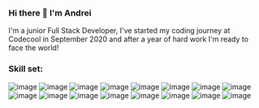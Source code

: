 ### Hi there 👋 I'm Andrei

I'm a junior Full Stack Developer, I've started my coding journey at Codecool in September 2020 and after a year of hard work I'm ready to face the world!

### Skill set: ###
![image](https://user-images.githubusercontent.com/72840832/143553686-88077f15-55f5-4272-9924-6103b3499a5e.png)
![image](https://user-images.githubusercontent.com/72840832/143553710-2b010628-9c0f-4f61-8e49-3db12838091a.png)
![image](https://user-images.githubusercontent.com/72840832/143553799-3bb91048-0962-4597-a091-ab0372668d1d.png)
![image](https://user-images.githubusercontent.com/72840832/143553817-26d23df9-49e8-4c0c-8fc7-e528e18b6768.png)
![image](https://user-images.githubusercontent.com/72840832/143553838-a47ff8b0-10cd-4808-b67d-3510867be94a.png)
![image](https://user-images.githubusercontent.com/72840832/143553870-6a2dd069-a6c7-41ca-8c22-d829ed987d06.png)
![image](https://user-images.githubusercontent.com/72840832/143553886-bce80feb-58bd-49a1-8d19-5a0851c0f86b.png)
![image](https://user-images.githubusercontent.com/72840832/143553894-82ffec6c-7b63-4f10-b9d3-864c13b5b642.png)
![image](https://user-images.githubusercontent.com/72840832/143553909-89fed7c1-e186-445c-bb3d-6b214ee8c3f4.png)
![image](https://user-images.githubusercontent.com/72840832/143553952-a2d3fb8f-c82f-4395-b183-410c20951e3c.png)
![image](https://user-images.githubusercontent.com/72840832/143553967-f933e8b7-68da-4c29-84ab-75a8363083c0.png)
![image](https://user-images.githubusercontent.com/72840832/143553995-bab3a64f-d707-4b86-a28f-76b852f56107.png)
![image](https://user-images.githubusercontent.com/72840832/143554016-4dacd858-ecdb-4ad8-8c94-bb17bb3df1ba.png)
![image](https://user-images.githubusercontent.com/72840832/143554063-0436e4c0-c1e6-4b25-b2ae-69b24ac91e12.png)
![image](https://user-images.githubusercontent.com/72840832/143554081-d751e5bc-dc67-4983-a997-cb5225085483.png)
![image](https://user-images.githubusercontent.com/72840832/143554097-9c5f2525-d1d4-4fcd-a4dd-cff31044d0b3.png)















<!--
**OvidiuAndrei98/OvidiuAndrei98** is a ✨ _special_ ✨ repository because its `README.md` (this file) appears on your GitHub profile.

Here are some ideas to get you started:

- 🔭 I’m currently working on ...
- 🌱 I’m currently learning ...
- 👯 I’m looking to collaborate on ...
- 🤔 I’m looking for help with ...
- 💬 Ask me about ...
- 📫 How to reach me: ...
- 😄 Pronouns: ...
- ⚡ Fun fact: ...
-->
